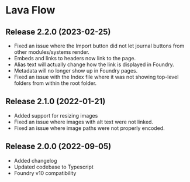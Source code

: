 # Lava Flow

## Release 2.2.0 (2023-02-25)

- Fixed an issue where the Import button did not let journal buttons from other modules/systems render.
- Embeds and links to headers now link to the page.
- Alias text will actually change how the link is displayed in Foundry.
- Metadata will no longer show up in Foundry pages.
- Fixed an issue with the Index file where it was not showing top-level folders from within the root folder.

## Release 2.1.0 (2022-01-21)

- Added support for resizing images
- Fixed an issue where images with alt text were not linked.
- Fixed an issue where image paths were not properly encoded.

## Release 2.0.0 (2022-09-05)

- Added changelog
- Updated codebase to Typescript
- Foundry v10 compatibility
